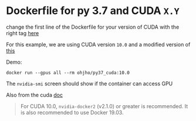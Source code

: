 # Dockerfile for py 3.7 and CUDA `X.Y`

change the first line of the Dockerfile for your version of CUDA with the right tag [here](https://hub.docker.com/r/nvidia/cuda/tags)

For this example, we are using CUDA version `10.0` and a modified version of [this](https://github.com/tiangolo/python-machine-learning-docker/tree/master/cuda9.1-python3.7)

Demo:
```
docker run --gpus all --rm ohjho/py37_cuda:10.0
```
The `nvidia-smi` screen should show if the container can access GPU

Also from the cuda [doc](https://hub.docker.com/r/nvidia/cuda)
> For CUDA 10.0, `nvidia-docker2` (v2.1.0) or greater is recommended. It is also recommended to use Docker 19.03.
